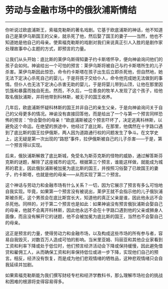 # 劳动与金融市场中的俄狄浦斯情结

------

你听说过欧底浦斯王，索福克勒斯的著名戏剧。它基于欧底浦斯的神话，他不知道自己是莱伊乌斯国王的父亲，就杀死了他，然后娶了国王的妻子——当然，他也不知道她是他自己的母亲。使索福克勒斯的戏剧对我们来说真正引人入胜的是剧作家处理故事中心主题的方式，即预言的力量。

让我们从头开始：底比斯的莱伊乌斯得知妻子约卡斯塔怀孕，便向神谕询问他们的孩子会如何。神谕给出一个可怕的预言：莱伊乌斯将被自己与约卡斯塔所生的儿子杀害。莱伊乌斯因此惊恐，命令约卡斯塔在孩子出生后立即杀死他，但自然地，她无法下定决心杀死自己的婴儿，于是将孩子交给仆人，命令他完成她无法做到的事情。但仆人也无法下定决心杀害无助的婴儿，于是将婴儿带到山顶，让他在那里因饥饿和暴露而独自死去。然而，不久后，一位善良的牧羊人发现了这个孩子，给他取名俄狄浦斯，并将他带到科林斯，被无子的国王收养。

几年后，欧底浦斯怀疑科林斯的国王并非自己的亲生父亲，于是向神谕询问关于自己的父母更多的情况。神谕没有直接回答他，而是给出了一个与第一个预言同样恐怖的预言：“你会娶你的母亲！”欧底浦斯被这个预言吓坏了，决定逃离科林斯，以避免这个命运。在绝望的旅途中，他经过了底比斯。在那里，他偶然在十字路口遇到了底比斯的国王拉伊俄斯，两人因为道路通行权的问题发生了争斗。在文学史上，这无疑是第一次出现的“路怒”事件，拉伊俄斯被自己的儿子杀害——于是，第一个预言得以实现。

后来，俄狄浦斯解救了底比斯城，免受名为斯芬克斯的怪物的威胁，通过解答斯芬克斯的谜题，解除了这座城市的诅咒。根据第三个预言，谁能这样做，就能成为城邦的君主，因此俄狄浦斯被加冕为底比斯的国王，并按照习俗娶了已故国王的妻子，约卡斯塔，也就是他的母亲——从而实现了第二个预言。

这个神话与劳动力和金融市场有什么关系？一切，因为它展示了预言有多么可怕地自我实现。毕竟，如果第一个预言没有被说出，莱伊王就不会指示他的儿子俄狄浦斯被杀死，这个男孩会在底比斯宫长大，知道他的真正父亲是谁，因此他永远不会杀死他。同样的，对于第二个预言也是如此：如果神谕没有预言俄狄浦斯会娶自己的母亲，他就不会离开科林斯，因此他永远不会在十字路口遇到他的父亲或狮身人面像，而且没有解开它的谜题，他不会被加冕为底比斯的国王，当然也不会娶自己的母亲。

这正是预言的力量，使得劳动力和金融市场，以及构成这些市场的所有参与者，容易自我毁灭，对数百万人造成可怕的影响。当米里亚姆、玛丽亚和其他企业家看到工资和利率下降或处于低位时，他们预言经济活动会下降或保持缓慢，因此避免借贷和雇佣工人，从而确保工资和利率保持低位或进一步下降，实现他们自己的预言。相反，经济没有恢复，而是成为他们悲观情绪的牺牲品，这种悲观情绪只会自我延续并加剧。

如果索福克勒斯能为我们撰写财经专栏和经济学教科书，那么理解市场社会的挑战和困难的根源将变得容易得多。
